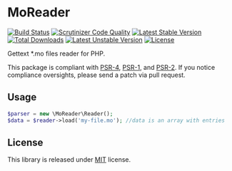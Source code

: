 # MoReader
[![Build Status](https://api.travis-ci.org/MAXakaWIZARD/MoReader.png?branch=master)](https://travis-ci.org/MAXakaWIZARD/MoReader) 
[![Scrutinizer Code Quality](https://scrutinizer-ci.com/g/MAXakaWIZARD/MoReader/badges/quality-score.png?b=master)](https://scrutinizer-ci.com/g/MAXakaWIZARD/MoReader/?branch=master)
[![Latest Stable Version](https://poser.pugx.org/maxakawizard/mo-reader/v/stable.svg)](https://packagist.org/packages/maxakawizard/mo-reader) 
[![Total Downloads](https://poser.pugx.org/maxakawizard/mo-reader/downloads.svg)](https://packagist.org/packages/maxakawizard/mo-reader) 
[![Latest Unstable Version](https://poser.pugx.org/maxakawizard/mo-reader/v/unstable.svg)](https://packagist.org/packages/maxakawizard/mo-reader) 
[![License](https://poser.pugx.org/maxakawizard/mo-reader/license.svg)](https://packagist.org/packages/maxakawizard/mo-reader)

Gettext *.mo files reader for PHP.

This package is compliant with [PSR-4](http://www.php-fig.org/psr/4/), [PSR-1](http://www.php-fig.org/psr/1/), and [PSR-2](http://www.php-fig.org/psr/2/).
If you notice compliance oversights, please send a patch via pull request.

## Usage
```php
$parser = new \MoReader\Reader();
$data = $reader->load('my-file.mo'); //data is an array with entries
```

## License
This library is released under [MIT](http://www.tldrlegal.com/license/mit-license) license.